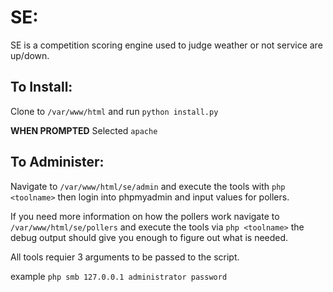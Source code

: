 # SE:
SE is a competition scoring engine used to judge weather or not service are up/down.
## To Install:
Clone to `/var/www/html` and run `python install.py` 

**WHEN PROMPTED** Selected `apache`

## To Administer:
Navigate to `/var/www/html/se/admin` and execute the tools with `php <toolname>` then login into phpmyadmin and input values for pollers. 

If you need more information on how the pollers work navigate to `/var/www/html/se/pollers` and execute the tools via `php <toolname>` the debug output should give you enough to figure out what is needed.

All tools requier 3 arguments to be passed to the script. 

example `php smb 127.0.0.1 administrator password`



